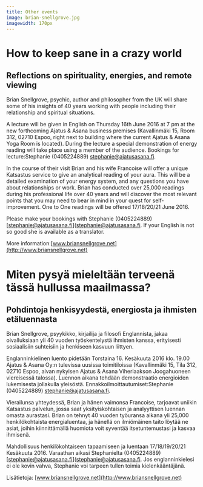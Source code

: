 ```yaml
---
title: Other events
image: brian-snellgrove.jpg
imagewidth: 170px
---
```


How to keep sane in a crazy world
=================================

Reflections on spirituality, energies, and remote viewing
---------------------------------------------------------

Brian Snellgrove, psychic, author and philosopher from the UK will share some of his insights of 40 years working with people including their relationship and spiritual situations.

A lecture will be given in English on Thursday 16th June 2016 at 7 pm at the new forthcoming Ajatus & Asana business premises (Kavallinmäki 15, Room 312, 02710 Espoo, right next to building where the current Ajatus & Asana Yoga Room is located). During the lecture a special demonstration of energy reading will take place using a member of the audience. Bookings for lecture:Stephanie (0405224889) [stephanie@ajatusasana.fi](stephanie@ajatusasana.fi).

In the course of their visit Brian and his wife Francoise will offer a unique Katsastus service to give an analytical reading of your aura. This will be a detailed examination of your energy system, and any questions you have about relationships or work. Brian has conducted over 25,000 readings during his professional life over 40 years and will discover the most relevant points that you may need to bear in mind in your quest for self-improvement. One to One readings will be offered 17/18/20/21 June 2016.

Please make your bookings with Stephanie (0405224889) [stephanie@ajatusasana.fi](stephanie@ajatusasana.fi. If your English is not so good she is available as a translator.

More information:[www.briansnellgrove.net](http://www.briansnellgrove.net)

<p><p>

Miten pysyä mieleltään terveenä tässä hullussa maailmassa?
==========================================================

Pohdintoja henkisyydestä, energiosta ja ihmisten etäluennasta
-------------------------------------------------------------

Brian Snellgrove, psyykikko, kirjailija ja filosofi Englannista, jakaa oivalluksiaan yli 40 vuoden työskentelystä ihmisten kanssa, erityisesti sosiaalisiin suhteisiin ja henkiseen kasvuun liittyen.

Englanninkielinen luento pidetään Torstaina 16. Kesäkuuta 2016 klo. 19.00 Ajatus & Asana Oy:n tulevissa uusissa toimitiloissa  (Kavallinmäki 15, Tila 312, 02710 Espoo, aivan nykyisen Ajatus & Asana Viherlaakson Joogahuoneen viereisessä talossa). Luennon aikana tehdään demonstraatio energioiden lukemisesta jollakulla yleisöstä. Ennakkoilmoittautumiset:Stephanie (0405224889) [stephanie@ajatusasana.fi](stephanie@ajatusasana.fi).

Vierailunsa yhteydessä, Brian ja hänen vaimonsa Francoise, tarjoavat uniikin Katsastus palvelun, jossa saat yksityiskohtaisen ja analyyttisen luennan omasta aurastasi. Brian on tehnyt 40 vuoden työuransa aikana yli 25,000 henkilökohtaista energialuentaa, ja hänellä on ilmiömäinen taito löytää ne asiat, joihin kiinnittämällä huomiota voit syventää itsetuntemustasi ja kasvaa ihmisenä.

Mahdollisuus henkilökohtaiseen tapaamiseen ja luentaan 17/18/19/20/21 Kesäkuuta 2016. Varaathan aikasi Stephanielta (0405224889) [stephanie@ajatusasana.fi](stephanie@ajatusasana.fi. Jos englanninkielesi ei ole kovin vahva, Stephanie voi tarpeen tullen toimia kielenkääntäjänä.

Lisätietoja: [www.briansnellgrove.net](http://www.briansnellgrove.net)
